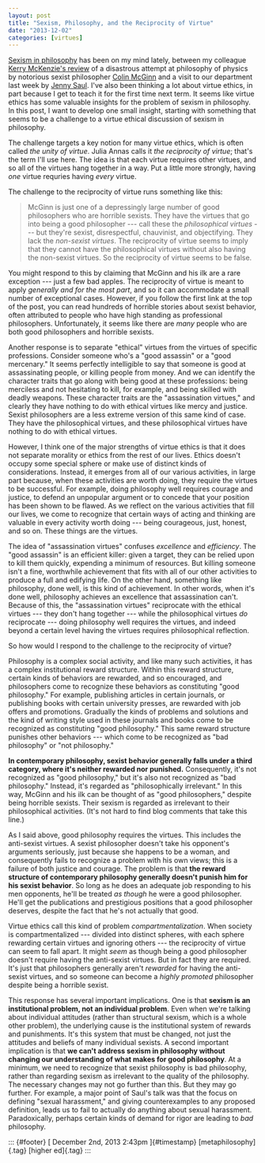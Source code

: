 ```yaml
---
layout: post
title: "Sexism, Philosophy, and the Reciprocity of Virtue"
date: "2013-12-02"
categories: [virtues]
---
```



[Sexism in philosophy](http://whatisitlike) has been on my mind lately, between my colleague [Kerry McKenzie's review](http://McKenzie) of a disastrous attempt at philosophy of physics by notorious sexist philosopher [Colin McGinn](http://McGinn) and a visit to our department last week by [Jenny Saul](http://Saul). I've also been thinking a lot about virtue ethics, in part because I get to teach it for the first time next term. It seems like virtue ethics has some valuable insights for the problem of sexism in philosophy. In this post, I want to develop one small insight, starting with something that seems to be a challenge to a virtue ethical discussion of sexism in philosophy.

The challenge targets a key notion for many virtue ethics, which is often called *the unity of virtue*. Julia Annas calls it *the reciprocity of virtue*; that's the term I'll use here. The idea is that each virtue requires other virtues, and so all of the virtues hang together in a way. Put a little more strongly, having *one* virtue requries having *every* virtue.

The challenge to the reciprocity of virtue runs something like this:

> McGinn is just one of a depressingly large number of good philosophers who are horrible sexists. They have the virtues that go into being a good philosopher --- call these the *philosophical virtues* --- but they're sexist, disrespectful, chauvinist, and objectifying. They lack the *non-sexist virtues*. The reciprocity of virtue seems to imply that they cannot have the philosophical virtues without also having the non-sexist virtues. So the reciprocity of virtue seems to be false.

You might respond to this by claiming that McGinn and his ilk are a rare exception --- just a few bad apples. The reciprocity of virtue is meant to apply *generally and for the most part*, and so it can accommodate a small number of exceptional cases. However, if you follow the first link at the top of the post, you can read hundreds of horrible stories about sexist behavior, often attributed to people who have high standing as professional philosophers. Unfortunately, it seems like there are *many* people who are both good philosophers and horrible sexists.

Another response is to separate "ethical" virtues from the virtues of specific professions. Consider someone who's a "good assassin" or a "good mercenary." It seems perfectly intelligible to say that someone is good at assassinating people, or killing people from money. And we can identify the character traits that go along with being good at these professions: being merciless and not hesitating to kill, for example, and being skilled with deadly weapons. These character traits are the "assassination virtues," and clearly they have nothing to do with ethical virtues like mercy and justice. Sexist philosophers are a less extreme version of this same kind of case. They have the philosophical virtues, and these philosophical virtues have nothing to do with ethical virtues.

However, I think one of the major strengths of virtue ethics is that it does not separate morality or ethics from the rest of our lives. Ethics doesn't occupy some special sphere or make use of distinct kinds of considerations. Instead, it emerges from all of our various activities, in large part because, when these activities are worth doing, they require the virtues to be successful. For example, doing philosophy well requires courage and justice, to defend an unpopular argument or to concede that your position has been shown to be flawed. As we reflect on the various activities that fill our lives, we come to recognize that certain ways of acting and thinking are valuable in every activity worth doing --- being courageous, just, honest, and so on. These things are the virtues.

The idea of "assassination virtues" confuses *excellence* and *efficiency*. The "good assassin" is an efficient killer: given a target, they can be relied upon to kill them quickly, expending a minimum of resources. But killing someone isn't a fine, worthwhile achievement that fits with all of our other activities to produce a full and edifying life. On the other hand, something like philosophy, done well, is this kind of achievement. In other words, when it's done well, philosophy achieves an excellence that assassination can't. Because of this, the "assassination virtues" reciprocate with the ethical virtues --- they don't hang together --- while the philosophical virtues *do* reciprocate --- doing philosophy well requires the virtues, and indeed beyond a certain level having the virtues requires philosophical reflection.

So how would I respond to the challenge to the reciprocity of virtue?

Philosophy is a complex social activity, and like many such activities, it has a complex institutional reward structure. Within this reward structure, certain kinds of behaviors are rewarded, and so encouraged, and philosophers come to recognize these behaviors as constituting "good philosophy." For example, publishing articles in certain journals, or publishing books with certain university presses, are rewarded with job offers and promotions. Gradually the kinds of problems and solutions and the kind of writing style used in these journals and books come to be recognized as constituting "good philosophy." This same reward structure punishes other behaviors --- which come to be recognized as "bad philosophy" or "not philosophy."

**In contemporary philosophy, sexist behavior generally falls under a third category, where it's neither rewarded nor punished.** Consequently, it's not recognized as "good philosophy," but it's also not recognized as "bad philosophy." Instead, it's regarded as "philosophically irrelevant." In this way, McGinn and his ilk can be thought of as "good philosophers," despite being horrible sexists. Their sexism is regarded as irrelevant to their philosophical activities. (It's not hard to find blog comments that take this line.)

As I said above, good philosophy requires the virtues. This includes the anti-sexist virtues. A sexist philosopher doesn't take his opponent's arguments seriously, just because she happens to be a woman, and consequently fails to recognize a problem with his own views; this is a failure of both justice and courage. The problem is that **the reward structure of contemporary philosophy generally doesn't punish him for his sexist behavior**. So long as he does an adequate job responding to his men opponents, he'll be treated *as though* he were a good philosopher. He'll get the publications and prestigious positions that a good philosopher deserves, despite the fact that he's not actually that good.

Virtue ethics call this kind of problem *compartmentalization*. When society is compartmentalized --- divided into distinct spheres, with each sphere rewarding certain virtues and ignoring others --- the reciprocity of virtue can seem to fall apart. It might *seem* as though being a good philosopher doesn't require having the anti-sexist virtues. But in fact they are required. It's just that philosophers generally aren't *rewarded* for having the anti-sexist virtues, and so someone can become a *highly promoted* philosopher despite being a horrible sexist.

This response has several important implications. One is that **sexism is an institutional problem, not an individual problem**. Even when we're talking about individual attitudes (rather than structural sexism, which is a whole other problem), the underlying cause is the institutional system of rewards and punishments. It's this system that must be changed, not just the attitudes and beliefs of many individual sexists. A second important implication is that **we can't address sexism in philosophy without changing our understanding of what makes for good philosophy**. At a minimum, we need to recognize that sexist philosophy is bad philosophy, rather than regarding sexism as irrelevant to the quality of the philosophy. The necessary changes may not go further than this. But they may go further. For example, a major point of Saul's talk was that the focus on defining "sexual harassment," and giving counterexamples to any proposed definition, leads us to fail to actually do anything about sexual harassment. Paradoxically, perhaps certain kinds of demand for rigor are leading to *bad* philosophy.

::: {#footer}
[ December 2nd, 2013 2:43pm ]{#timestamp} [metaphilosophy]{.tag} [higher ed]{.tag}
:::






